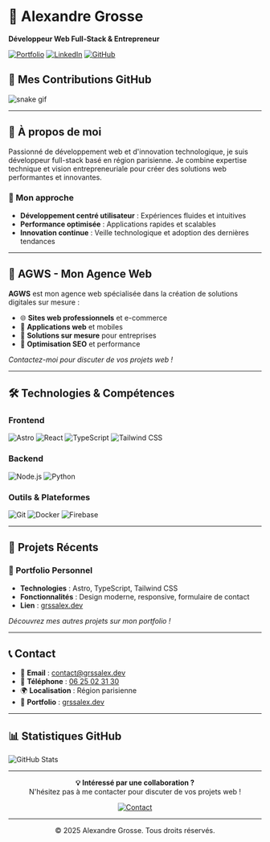 # 👋 Alexandre Grosse

**Développeur Web Full-Stack & Entrepreneur**

[![Portfolio](https://img.shields.io/badge/Portfolio-grssalex.dev-5D3FD3?style=for-the-badge&logo=vercel)](https://grssalex.dev)
[![LinkedIn](https://img.shields.io/badge/LinkedIn-Alexandre_Grosse-0077B5?style=for-the-badge&logo=linkedin)](https://linkedin.com/in/grssalex)
[![GitHub](https://img.shields.io/badge/GitHub-grssalex-181717?style=for-the-badge&logo=github)](https://github.com/grssalex)

## 🐍 Mes Contributions GitHub

![snake gif](https://github.com/grssalex/snk/blob/output/github-contribution-grid-snake-ocean.gif)

---

## 🚀 À propos de moi

Passionné de développement web et d'innovation technologique, je suis développeur full-stack basé en région parisienne. Je combine expertise technique et vision entrepreneuriale pour créer des solutions web performantes et innovantes.

### 🎯 Mon approche
- **Développement centré utilisateur** : Expériences fluides et intuitives
- **Performance optimisée** : Applications rapides et scalables
- **Innovation continue** : Veille technologique et adoption des dernières tendances

---

## 💼 AGWS - Mon Agence Web

**AGWS** est mon agence web spécialisée dans la création de solutions digitales sur mesure :

- 🌐 **Sites web professionnels** et e-commerce
- 📱 **Applications web** et mobiles
- 🔧 **Solutions sur mesure** pour entreprises
- 🚀 **Optimisation SEO** et performance

*Contactez-moi pour discuter de vos projets web !*

---

## 🛠️ Technologies & Compétences

### Frontend
![Astro](https://img.shields.io/badge/Astro-FF5D01?style=for-the-badge&logo=astro&logoColor=white)
![React](https://img.shields.io/badge/React-20232A?style=for-the-badge&logo=react&logoColor=61DAFB)
![TypeScript](https://img.shields.io/badge/TypeScript-007ACC?style=for-the-badge&logo=typescript&logoColor=white)
![Tailwind CSS](https://img.shields.io/badge/Tailwind_CSS-38B2AC?style=for-the-badge&logo=tailwind-css&logoColor=white)

### Backend
![Node.js](https://img.shields.io/badge/Node.js-43853D?style=for-the-badge&logo=node.js&logoColor=white)
![Python](https://img.shields.io/badge/Python-3776AB?style=for-the-badge&logo=python&logoColor=white)

### Outils & Plateformes
![Git](https://img.shields.io/badge/Git-F05032?style=for-the-badge&logo=git&logoColor=white)
![Docker](https://img.shields.io/badge/Docker-2496ED?style=for-the-badge&logo=docker&logoColor=white)
![Firebase](https://img.shields.io/badge/Firebase-FFCA28?style=for-the-badge&logo=firebase&logoColor=black)

---

## 📁 Projets Récents

### 🎨 Portfolio Personnel
- **Technologies** : Astro, TypeScript, Tailwind CSS
- **Fonctionnalités** : Design moderne, responsive, formulaire de contact
- **Lien** : [grssalex.dev](https://grssalex.dev)

*Découvrez mes autres projets sur mon portfolio !*

---

## 📞 Contact

- 📧 **Email** : [contact@grssalex.dev](mailto:contact@grssalex.dev)
- 📱 **Téléphone** : [06 25 02 31 30](tel:+33625023130)
- 🌍 **Localisation** : Région parisienne
- 💼 **Portfolio** : [grssalex.dev](https://grssalex.dev)

---

## 📊 Statistiques GitHub

![GitHub Stats](https://github-readme-stats.vercel.app/api?username=grssalex&show_icons=true&theme=radical)

---

<div align="center">

**💡 Intéressé par une collaboration ?**  
N'hésitez pas à me contacter pour discuter de vos projets web !

[![Contact](https://img.shields.io/badge/Me_Contacter-5D3FD3?style=for-the-badge&logo=mail.ru)](mailto:contact@grssalex.dev)

---

© 2025 Alexandre Grosse. Tous droits réservés.

</div>
